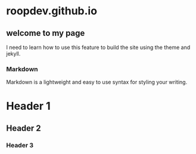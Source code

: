# roopdev.github.io

## welcome to my page

I need to learn how to use this feature to build the site using the theme and jekyll.

### Markdown

Markdown is a lightweight and easy to use syntax for styling your writing.

# Header 1
## Header 2
### Header 3
